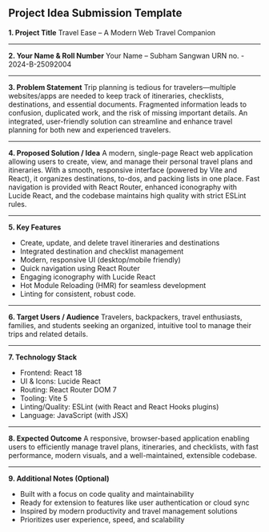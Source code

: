 ## **Project Idea Submission Template**

**1. Project Title**
Travel Ease – A Modern Web Travel Companion

---

**2. Your Name & Roll Number**
Your Name – Subham Sangwan
URN no. - 2024-B-25092004

---

**3. Problem Statement**
Trip planning is tedious for travelers—multiple websites/apps are needed to keep track of itineraries, checklists, destinations, and essential documents. Fragmented information leads to confusion, duplicated work, and the risk of missing important details. An integrated, user-friendly solution can streamline and enhance travel planning for both new and experienced travelers.

---

**4. Proposed Solution / Idea**
A modern, single-page React web application allowing users to create, view, and manage their personal travel plans and itineraries. With a smooth, responsive interface (powered by Vite and React), it organizes destinations, to-dos, and packing lists in one place. Fast navigation is provided with React Router, enhanced iconography with Lucide React, and the codebase maintains high quality with strict ESLint rules.

---

**5. Key Features**

* Create, update, and delete travel itineraries and destinations
* Integrated destination and checklist management
* Modern, responsive UI (desktop/mobile friendly)
* Quick navigation using React Router
* Engaging iconography with Lucide React
* Hot Module Reloading (HMR) for seamless development
* Linting for consistent, robust code.

---

**6. Target Users / Audience**
Travelers, backpackers, travel enthusiasts, families, and students seeking an organized, intuitive tool to manage their trips and related details.

---

**7. Technology Stack**

* Frontend: React 18
* UI & Icons: Lucide React
* Routing: React Router DOM 7
* Tooling: Vite 5
* Linting/Quality: ESLint (with React and React Hooks plugins)
* Language: JavaScript (with JSX)

---

**8. Expected Outcome**
A responsive, browser-based application enabling users to efficiently manage travel plans, itineraries, and checklists, with fast performance, modern visuals, and a well-maintained, extensible codebase.

---

**9. Additional Notes (Optional)**
* Built with a focus on code quality and maintainability
* Ready for extension to features like user authentication or cloud sync
* Inspired by modern productivity and travel management solutions
* Prioritizes user experience, speed, and scalability
